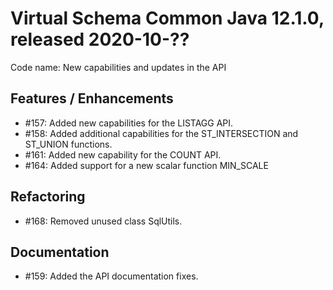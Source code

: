 # Virtual Schema Common Java 12.1.0, released 2020-10-??

Code name: New capabilities and updates in the API

## Features / Enhancements

* #157: Added new capabilities for the LISTAGG API.
* #158: Added additional capabilities for the ST_INTERSECTION and ST_UNION functions.
* #161: Added new capability for the COUNT API.
* #164: Added support for a new scalar function MIN_SCALE

## Refactoring

* #168: Removed unused class SqlUtils.

## Documentation

* #159: Added the API documentation fixes.